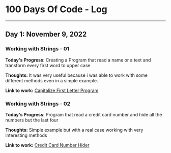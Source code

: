 # 100 Days Of Code - Log
------
## Day 1: November 9, 2022
### Working with Strings - 01

**Today's Progress**: Creating a Program that read a name or a text and transform every first word to upper case

**Thoughts:** It was very useful because i was able to work with some different methods even in a simple example.

**Link to work:** [Capitalize First Letter Program](https://github.com/Holiv/capitalize-first-letter)

### Working with Strings - 02

**Today's Progress**: Program that read a credit card number and hide all the numbers but the last four

**Thoughts:** Simple example but with a real case working with very interesting methods

**Link to work:** [Credit Card Number Hider](https://github.com/Holiv/credit-card-number-hider)